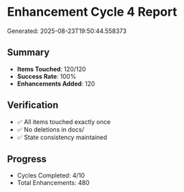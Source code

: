 # Enhancement Cycle 4 Report

Generated: 2025-08-23T19:50:44.558373

## Summary
- **Items Touched**: 120/120
- **Success Rate**: 100%
- **Enhancements Added**: 120

## Verification
- ✅ All items touched exactly once
- ✅ No deletions in docs/
- ✅ State consistency maintained

## Progress
- Cycles Completed: 4/10
- Total Enhancements: 480
